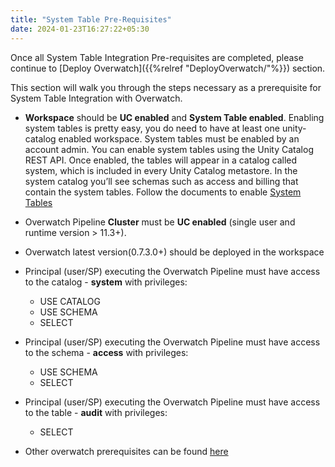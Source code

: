 ```yaml
---
title: "System Table Pre-Requisites"
date: 2024-01-23T16:27:22+05:30
---
```


Once all System Table Integration Pre-requisites are completed, please continue to [Deploy Overwatch]({{%relref "DeployOverwatch/"%}})
section.

This section will walk you through the steps necessary as a prerequisite for System Table Integration with Overwatch.

* **Workspace** should be **UC enabled** and **System Table enabled**. Enabling system tables is pretty easy, 
you do need to have at least one unity-catalog enabled workspace. System tables must be enabled by an account admin. 
You can enable system tables using the Unity Catalog REST API.  Once enabled, the tables will appear in a catalog 
called system, which is included in every Unity Catalog metastore. In the system catalog you’ll see schemas such as 
access and billing that contain the system tables. Follow the documents to enable 
[System Tables](https://docs.databricks.com/en/administration-guide/system-tables/index.html#enable-system-tables)
* Overwatch Pipeline **Cluster** must be **UC enabled** (single user and runtime version > 11.3+).
* Overwatch latest version(0.7.3.0+) should be deployed in the workspace
* Principal (user/SP) executing the Overwatch Pipeline must have access to the catalog - **system** with privileges:

  * USE CATALOG
  * USE SCHEMA 
  * SELECT
* Principal (user/SP) executing the Overwatch Pipeline must have access to the schema - **access** with privileges:
  * USE SCHEMA 
  * SELECT
* Principal (user/SP) executing the Overwatch Pipeline must have access to the table - **audit** with privileges:
  * SELECT
* Other overwatch prerequisites can be found [here](https://databrickslabs.github.io/overwatch/deployoverwatch/cloudinfra/)
